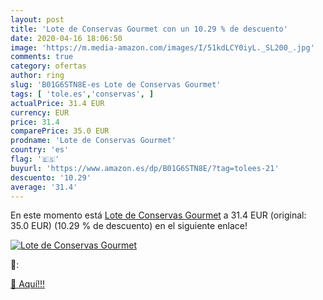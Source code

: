 ```yaml
---
layout: post
title: 'Lote de Conservas Gourmet con un 10.29 % de descuento'
date: 2020-04-16 18:06:50
image: 'https://m.media-amazon.com/images/I/51kdLCY0iyL._SL200_.jpg'
comments: true
category: ofertas
author: ring
slug: 'B01G6STN8E-es Lote de Conservas Gourmet'
tags: [ 'tole.es','conservas', ]
actualPrice: 31.4 EUR
currency: EUR
price: 31.4
comparePrice: 35.0 EUR
prodname: 'Lote de Conservas Gourmet'
country: 'es'
flag: '🇪🇸'
buyurl: 'https://www.amazon.es/dp/B01G6STN8E/?tag=tolees-21'
descuento: '10.29'
average: '31.4'
---
```


En este momento está [Lote de Conservas Gourmet](https://www.amazon.es/dp/B01G6STN8E/?tag=tolees-21) a 31.4 EUR (original: 35.0 EUR) (10.29 %  de descuento) en el siguiente enlace!

[![Lote de Conservas Gourmet](https://m.media-amazon.com/images/I/51kdLCY0iyL._SL200_.jpg)](https://www.amazon.es/dp/B01G6STN8E/?tag=tolees-21)

🔎:


[🛒 Aquí!!!](https://www.amazon.es/dp/B01G6STN8E/?tag=tolees-21)
